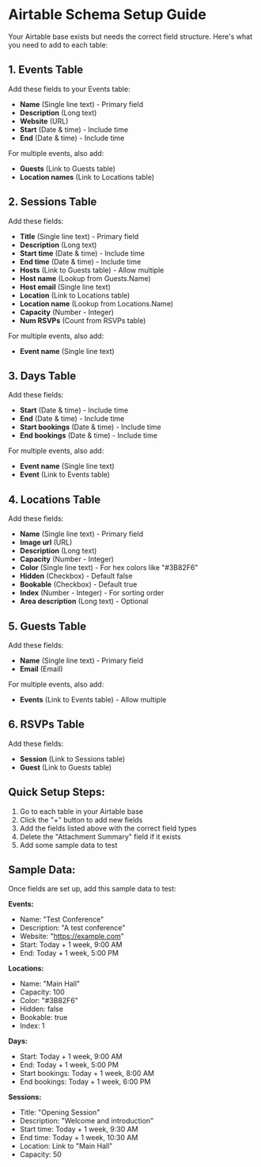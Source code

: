 # Airtable Schema Setup Guide

Your Airtable base exists but needs the correct field structure. Here's what you need to add to each table:

## 1. Events Table
Add these fields to your Events table:
- **Name** (Single line text) - Primary field
- **Description** (Long text)
- **Website** (URL)
- **Start** (Date & time) - Include time
- **End** (Date & time) - Include time

For multiple events, also add:
- **Guests** (Link to Guests table)
- **Location names** (Link to Locations table)

## 2. Sessions Table
Add these fields:
- **Title** (Single line text) - Primary field
- **Description** (Long text)
- **Start time** (Date & time) - Include time
- **End time** (Date & time) - Include time
- **Hosts** (Link to Guests table) - Allow multiple
- **Host name** (Lookup from Guests.Name)
- **Host email** (Single line text)
- **Location** (Link to Locations table)
- **Location name** (Lookup from Locations.Name)
- **Capacity** (Number - Integer)
- **Num RSVPs** (Count from RSVPs table)

For multiple events, also add:
- **Event name** (Single line text)

## 3. Days Table
Add these fields:
- **Start** (Date & time) - Include time
- **End** (Date & time) - Include time
- **Start bookings** (Date & time) - Include time
- **End bookings** (Date & time) - Include time

For multiple events, also add:
- **Event name** (Single line text)
- **Event** (Link to Events table)

## 4. Locations Table
Add these fields:
- **Name** (Single line text) - Primary field
- **Image url** (URL)
- **Description** (Long text)
- **Capacity** (Number - Integer)
- **Color** (Single line text) - For hex colors like "#3B82F6"
- **Hidden** (Checkbox) - Default false
- **Bookable** (Checkbox) - Default true
- **Index** (Number - Integer) - For sorting order
- **Area description** (Long text) - Optional

## 5. Guests Table
Add these fields:
- **Name** (Single line text) - Primary field
- **Email** (Email)

For multiple events, also add:
- **Events** (Link to Events table) - Allow multiple

## 6. RSVPs Table
Add these fields:
- **Session** (Link to Sessions table)
- **Guest** (Link to Guests table)

## Quick Setup Steps:
1. Go to each table in your Airtable base
2. Click the "+" button to add new fields
3. Add the fields listed above with the correct field types
4. Delete the "Attachment Summary" field if it exists
5. Add some sample data to test

## Sample Data:
Once fields are set up, add this sample data to test:

**Events:**
- Name: "Test Conference"
- Description: "A test conference"
- Website: "https://example.com"
- Start: Today + 1 week, 9:00 AM
- End: Today + 1 week, 5:00 PM

**Locations:**
- Name: "Main Hall"
- Capacity: 100
- Color: "#3B82F6"
- Hidden: false
- Bookable: true
- Index: 1

**Days:**
- Start: Today + 1 week, 9:00 AM
- End: Today + 1 week, 5:00 PM
- Start bookings: Today + 1 week, 8:00 AM
- End bookings: Today + 1 week, 6:00 PM

**Sessions:**
- Title: "Opening Session"
- Description: "Welcome and introduction"
- Start time: Today + 1 week, 9:30 AM
- End time: Today + 1 week, 10:30 AM
- Location: Link to "Main Hall"
- Capacity: 50
